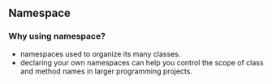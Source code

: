 ## Namespace

### Why using namespace?
- namespaces used to organize its many classes.
- declaring your own namespaces can help you control the scope of class and method names in larger programming projects.


